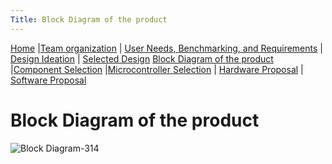 ```yaml
---
Title: Block Diagram of the product
---
```

[Home](/index.md) |[Team organization](/Team_organization.md) | [User Needs, Benchmarking, and Requirements](/User_Needs_Benchmarking_Requirements.md) | [Design Ideation](/Design_Ideation.md) | [Selected Design](/Selected_Design.md) 
[Block Diagram of the product](/Block_Diagram_of_the_product.md) |[Component Selection](/Component_Selection.md) |[Microcontroller Selection](/Microcontroller_Selection.md) | [Hardware Proposal](/Hardware_Proposal.md) | [Software Proposal](/Software_Proposal.md)

# Block Diagram of the product 
![Block Diagram-314](https://github.com/EGR314-Spring2024-Team303/EGR314-Spring2024-Team303.github.io/assets/156623314/6e1d7961-64be-4b4c-a494-9d3021bc0e21)

